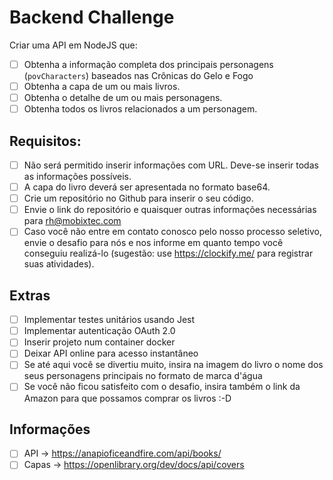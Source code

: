 # Backend Challenge

Criar uma API em NodeJS que:

- [ ] Obtenha a informação completa dos principais personagens (`povCharacters`) baseados nas Crônicas do Gelo e Fogo
- [ ] Obtenha a capa de um ou mais livros.
- [ ] Obtenha o detalhe de um ou mais personagens.
- [ ] Obtenha todos os livros relacionados a um personagem.

## Requisitos:
- [ ] Não será permitido inserir informações com URL. Deve-se inserir todas as informações possíveis.
- [ ] A capa do livro deverá ser apresentada no formato base64.
- [ ] Crie um repositório no Github para inserir o seu código.
- [ ] Envie o link do repositório e quaisquer outras informações necessárias para rh@mobixtec.com
- [ ] Caso você não entre em contato conosco pelo nosso processo seletivo, envie o desafio para nós e nos informe em quanto tempo você conseguiu realizá-lo (sugestão: use https://clockify.me/ para registrar suas atividades).

## Extras
- [ ] Implementar testes unitários usando Jest
- [ ] Implementar autenticação OAuth 2.0
- [ ] Inserir projeto num container docker 
- [ ] Deixar API online para acesso instantâneo
- [ ] Se até aqui você se divertiu muito, insira na imagem do livro o nome dos seus personagens principais no formato de marca d'água
- [ ] Se você não ficou satisfeito com o desafio, insira também o link da Amazon para que possamos comprar os livros :-D

## Informações
- [ ] API -> https://anapioficeandfire.com/api/books/
- [ ] Capas -> https://openlibrary.org/dev/docs/api/covers
